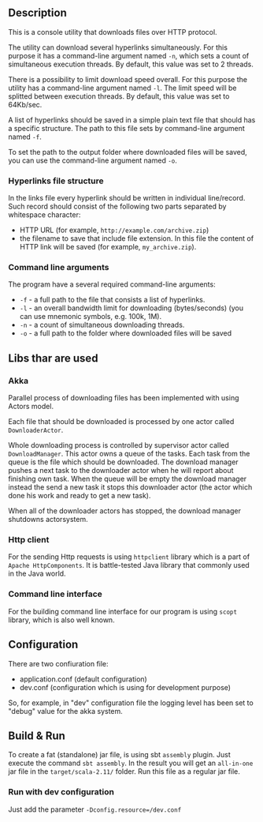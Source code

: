 ## Description

This is a console utility that downloads files over HTTP protocol.

The utility can download several hyperlinks simultaneously. For this purpose it has a command-line 
argument named `-n`, which sets a count of simultaneous execution threads. By default, this value was set to 2 threads.

There is a possibility to limit download speed overall. For this purpose the utility has a 
command-line argument named `-l`. The limit speed will be splitted between execution threads. By default, this value was set to 64Kb/sec.

A list of hyperlinks should be saved in a simple plain text file that should has a specific 
structure. The path to this file sets by command-line argument named `-f`.

To set the path to the output folder where downloaded files will be saved,
you can use the command-line argument named `-o`.

### Hyperlinks file structure

In the links file every hyperlink should be written in individual line/record. Such record should
consist of the following two parts separated by whitespace character:

- HTTP URL (for example, `http://example.com/archive.zip`)
- the filename to save that include file extension. In this file the content of HTTP link
will be saved (for example, `my_archive.zip`).

### Command line arguments

The program have a several required command-line arguments:

* `-f` - a full path to the file that consists a list of hyperlinks.
* `-l` - an overall bandwidth limit for downloading (bytes/seconds) (you can use mnemonic
symbols, e.g. 100k, 1M).
* `-n` - a count of simultaneous downloading threads.
* `-o` - a full path to the folder where downloaded files will be saved

## Libs thar are used

### Akka

Parallel process of downloading files has been implemented with using Actors model.

Each file that should be downloaded is processed by one actor called `DownloaderActor`.

Whole downloading process is controlled by supervisor actor called `DownloadManager`. This actor owns a queue of the tasks. Each task from the queue is the file which should be downloaded. The download manager pushes a next task to the downloader actor when he will report about finishing own task.
When the queue will be empty the download manager instead the send a new task it stops this downloader actor (the actor which done his work and ready to get a new task).

When all of the downloader actors has stopped, the download manager shutdowns actorsystem.

### Http client

For the sending Http requests is using `httpclient` library which is a part of `Apache HttpComponents`. It is battle-tested Java library that commonly used in the Java world.

### Command line interface

For the building command line interface for our program is using `scopt` library, which is also well known.

## Configuration

There are two confiuration file:

* application.conf (default configuration)
* dev.conf (configuration which is using for development purpose)

So, for example, in "dev" configuration file the logging level has been set to "debug" value
for the akka system.

## Build & Run

To create a fat (standalone) jar file, is using sbt `assembly` plugin. Just execute the command `sbt assembly`. In the result you will get an `all-in-one` jar file in the `target/scala-2.11/` folder. Run this file as a regular jar file.

### Run with dev configuration

Just add the parameter `-Dconfig.resource=/dev.conf`
